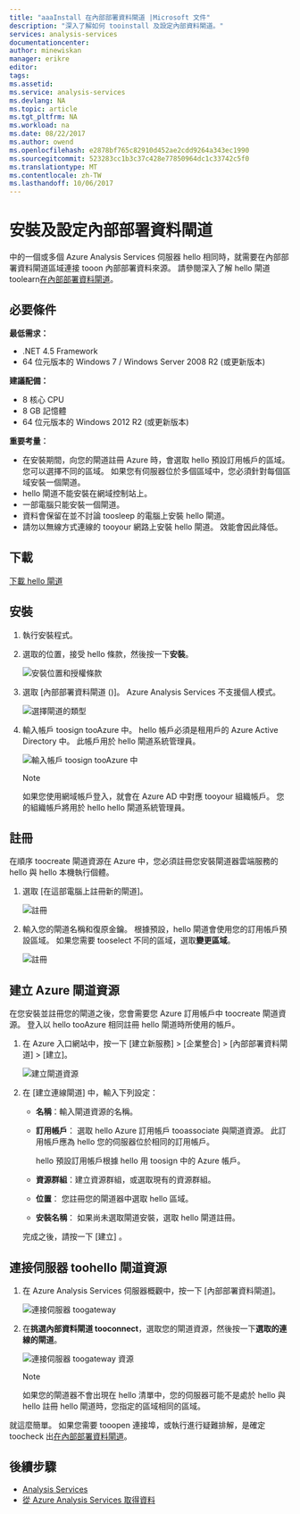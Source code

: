 ```yaml
---
title: "aaaInstall 在內部部署資料閘道 |Microsoft 文件"
description: "深入了解如何 tooinstall 及設定內部資料閘道。"
services: analysis-services
documentationcenter: 
author: minewiskan
manager: erikre
editor: 
tags: 
ms.assetid: 
ms.service: analysis-services
ms.devlang: NA
ms.topic: article
ms.tgt_pltfrm: NA
ms.workload: na
ms.date: 08/22/2017
ms.author: owend
ms.openlocfilehash: e2878bf765c82910d452ae2cdd9264a343ec1990
ms.sourcegitcommit: 523283cc1b3c37c428e77850964dc1c33742c5f0
ms.translationtype: MT
ms.contentlocale: zh-TW
ms.lasthandoff: 10/06/2017
---
```

# <a name="install-and-configure-an-on-premises-data-gateway"></a>安裝及設定內部部署資料閘道
中的一個或多個 Azure Analysis Services 伺服器 hello 相同時，就需要在內部部署資料閘道區域連接 tooon 內部部署資料來源。 請參閱深入了解 hello 閘道 toolearn[在內部部署資料閘道](analysis-services-gateway.md)。

## <a name="prerequisites"></a>必要條件
**最低需求：**

* .NET 4.5 Framework
* 64 位元版本的 Windows 7 / Windows Server 2008 R2 (或更新版本)

**建議配備：**

* 8 核心 CPU
* 8 GB 記憶體
* 64 位元版本的 Windows 2012 R2 (或更新版本)

**重要考量︰**

* 在安裝期間，向您的閘道註冊 Azure 時，會選取 hello 預設訂用帳戶的區域。 您可以選擇不同的區域。 如果您有伺服器位於多個區域中，您必須針對每個區域安裝一個閘道。 
* hello 閘道不能安裝在網域控制站上。
* 一部電腦只能安裝一個閘道。
* 資料會保留在並不討論 toosleep 的電腦上安裝 hello 閘道。
* 請勿以無線方式連線的 tooyour 網路上安裝 hello 閘道。 效能會因此降低。


## <a name="download"></a>下載
 [下載 hello 閘道](https://aka.ms/azureasgateway)

## <a name="install"></a>安裝

1. 執行安裝程式。

2. 選取的位置，接受 hello 條款，然後按一下**安裝**。

   ![安裝位置和授權條款](media/analysis-services-gateway-install/aas-gateway-installer-accept.png)

3. 選取 [內部部署資料閘道 ()]。 Azure Analysis Services 不支援個人模式。

   ![選擇閘道的類型](media/analysis-services-gateway-install/aas-gateway-installer-shared.png)

4. 輸入帳戶 toosign tooAzure 中。 hello 帳戶必須是租用戶的 Azure Active Directory 中。 此帳戶用於 hello 閘道系統管理員。 

   ![輸入帳戶 toosign tooAzure 中](media/analysis-services-gateway-install/aas-gateway-installer-account.png)

   > [!NOTE]
   > 如果您使用網域帳戶登入，就會在 Azure AD 中對應 tooyour 組織帳戶。 您的組織帳戶將用於 hello hello 閘道系統管理員。

## <a name="register"></a>註冊
在順序 toocreate 閘道資源在 Azure 中，您必須註冊您安裝閘道器雲端服務的 hello 與 hello 本機執行個體。 

1.  選取 [在這部電腦上註冊新的閘道]。

    ![註冊](media/analysis-services-gateway-install/aas-gateway-register-new.png)

2. 輸入您的閘道名稱和復原金鑰。 根據預設，hello 閘道會使用您的訂用帳戶預設區域。 如果您需要 tooselect 不同的區域，選取**變更區域**。

   ![註冊](media/analysis-services-gateway-install/aas-gateway-register-name.png)


## <a name="create-resource"></a>建立 Azure 閘道資源
在您安裝並註冊您的閘道之後，您會需要您 Azure 訂用帳戶中 toocreate 閘道資源。 登入以 hello tooAzure 相同註冊 hello 閘道時所使用的帳戶。

1. 在 Azure 入口網站中，按一下 [建立新服務] > [企業整合] > [內部部署資料閘道] > [建立]。

   ![建立閘道資源](media/analysis-services-gateway-install/aas-gateway-new-azure-resource.png)

2. 在 [建立連線閘道] 中，輸入下列設定：

    * **名稱**：輸入閘道資源的名稱。 

    * **訂用帳戶**： 選取 hello Azure 訂用帳戶 tooassociate 與閘道資源。 
    此訂用帳戶應為 hello 您的伺服器位於相同的訂用帳戶。
   
      hello 預設訂用帳戶根據 hello 用 toosign 中的 Azure 帳戶。

    * **資源群組**：建立資源群組，或選取現有的資源群組。

    * **位置**： 您註冊您的閘道器中選取 hello 區域。

    * **安裝名稱**： 如果尚未選取閘道安裝，選取 hello 閘道註冊。 

    完成之後，請按一下 [建立] 。

## <a name="connect-servers"></a>連接伺服器 toohello 閘道資源

1. 在 Azure Analysis Services 伺服器概觀中，按一下 [內部部署資料閘道]。

   ![連接伺服器 toogateway](media/analysis-services-gateway-install/aas-gateway-connect-server.png)

2. 在**挑選內部資料閘道 tooconnect**，選取您的閘道資源，然後按一下**選取的連線的閘道**。

   ![連接伺服器 toogateway 資源](media/analysis-services-gateway-install/aas-gateway-connect-resource.png)

    > [!NOTE]
    > 如果您的閘道器不會出現在 hello 清單中，您的伺服器可能不是處於 hello 與 hello 註冊 hello 閘道時，您指定的區域相同的區域。 

就這麼簡單。 如果您需要 tooopen 連接埠，或執行進行疑難排解，是確定 toocheck 出[在內部部署資料閘道](analysis-services-gateway.md)。

## <a name="next-steps"></a>後續步驟
* [ Analysis Services](analysis-services-manage.md)   
* [從 Azure Analysis Services 取得資料](analysis-services-connect.md)
